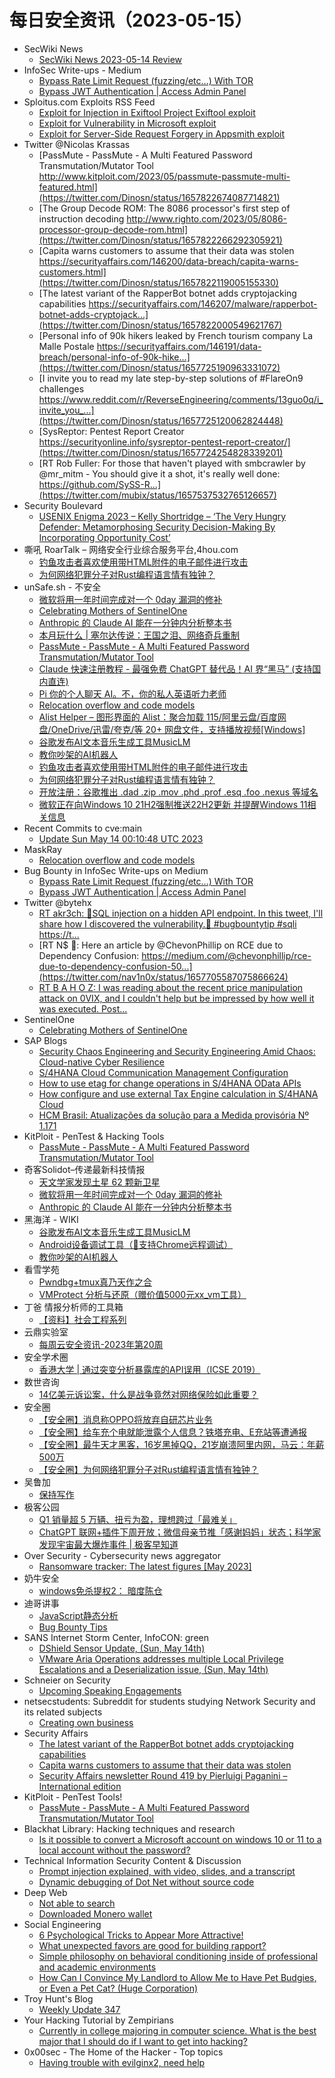 # 每日安全资讯（2023-05-15）

- SecWiki News
  - [SecWiki News 2023-05-14 Review](http://www.sec-wiki.com/?2023-05-14)
- InfoSec Write-ups - Medium
  - [Bypass Rate Limit Request (fuzzing/etc…) With TOR](https://infosecwriteups.com/bypass-rate-limit-request-fuzzing-etc-with-tor-3a285f3980d2?source=rss----7b722bfd1b8d---4)
  - [Bypass JWT Authentication | Access Admin Panel](https://infosecwriteups.com/bypass-jwt-authentication-access-admin-panel-73b8d73a0f1?source=rss----7b722bfd1b8d---4)
- Sploitus.com Exploits RSS Feed
  - [Exploit for Injection in Exiftool Project Exiftool exploit](https://sploitus.com/exploit?id=29FAFE2A-740D-5876-9C4C-C3D02416E695&utm_source=rss&utm_medium=rss)
  - [Exploit for Vulnerability in Microsoft exploit](https://sploitus.com/exploit?id=B49D93D1-E77A-5CAA-8DAC-BC353782D5A7&utm_source=rss&utm_medium=rss)
  - [Exploit for Server-Side Request Forgery in Appsmith exploit](https://sploitus.com/exploit?id=A6D752FF-F7A1-515C-A478-6C63702FBC8D&utm_source=rss&utm_medium=rss)
- Twitter @Nicolas Krassas
  - [PassMute - PassMute - A Multi Featured Password Transmutation/Mutator Tool http://www.kitploit.com/2023/05/passmute-passmute-multi-featured.html](https://twitter.com/Dinosn/status/1657822674087714821)
  - [The Group Decode ROM: The 8086 processor's first step of instruction decoding http://www.righto.com/2023/05/8086-processor-group-decode-rom.html](https://twitter.com/Dinosn/status/1657822266292305921)
  - [Capita warns customers to assume that their data was stolen https://securityaffairs.com/146200/data-breach/capita-warns-customers.html](https://twitter.com/Dinosn/status/1657822119005155330)
  - [The latest variant of the RapperBot botnet adds cryptojacking capabilities https://securityaffairs.com/146207/malware/rapperbot-botnet-adds-cryptojack...](https://twitter.com/Dinosn/status/1657822000549621767)
  - [Personal info of 90k hikers leaked by French tourism company La Malle Postale https://securityaffairs.com/146191/data-breach/personal-info-of-90k-hike...](https://twitter.com/Dinosn/status/1657725190963331072)
  - [I invite you to read my late step-by-step solutions of #FlareOn9 challenges https://www.reddit.com/r/ReverseEngineering/comments/13guo0q/i_invite_you_...](https://twitter.com/Dinosn/status/1657725120062824448)
  - [SysReptor: Pentest Report Creator https://securityonline.info/sysreptor-pentest-report-creator/](https://twitter.com/Dinosn/status/1657724254828339201)
  - [RT Rob Fuller: For those that haven't played with smbcrawler by @mr_mitm - You should give it a shot, it's really well done: https://github.com/SySS-R...](https://twitter.com/mubix/status/1657537532765126657)
- Security Boulevard
  - [USENIX Enigma 2023 – Kelly Shortridge – ‘The Very Hungry Defender: Metamorphosing Security Decision-Making By Incorporating Opportunity Cost’](https://securityboulevard.com/2023/05/usenix-enigma-2023-kelly-shortridge-the-very-hungry-defender-metamorphosing-security-decision-making-by-incorporating-opportunity-cost/)
- 嘶吼 RoarTalk – 网络安全行业综合服务平台,4hou.com
  - [钓鱼攻击者喜欢使用带HTML附件的电子邮件进行攻击](https://www.4hou.com/posts/9A14)
  - [为何网络犯罪分子对Rust编程语言情有独钟？](https://www.4hou.com/posts/vxgV)
- unSafe.sh - 不安全
  - [微软将用一年时间完成对一个 0day 漏洞的修补](https://buaq.net/go-163321.html)
  - [Celebrating Mothers of SentinelOne](https://buaq.net/go-163320.html)
  - [Anthropic 的 Claude AI 能在一分钟内分析整本书](https://buaq.net/go-163322.html)
  - [本月玩什么 | 塞尔达传说：王国之泪、网络奇兵重制](https://buaq.net/go-163310.html)
  - [PassMute - PassMute - A Multi Featured Password Transmutation/Mutator Tool](https://buaq.net/go-163299.html)
  - [Claude 快速注册教程 - 最强免费 ChatGPT 替代品！AI 界“黑马” (支持国内直连)](https://buaq.net/go-163311.html)
  - [Pi 你的个人聊天 AI。不，你的私人英语听力老师](https://buaq.net/go-163283.html)
  - [Relocation overflow and code models](https://buaq.net/go-163327.html)
  - [Alist Helper – 图形界面的 Alist：聚合加载 115/阿里云盘/百度网盘/OneDrive/迅雷/夸克/等 20+ 网盘文件，支持播放视频[Windows]](https://buaq.net/go-163284.html)
  - [谷歌发布AI文本音乐生成工具MusicLM](https://buaq.net/go-163280.html)
  - [教你吵架的AI机器人](https://buaq.net/go-163281.html)
  - [钓鱼攻击者喜欢使用带HTML附件的电子邮件进行攻击](https://buaq.net/go-163270.html)
  - [为何网络犯罪分子对Rust编程语言情有独钟？](https://buaq.net/go-163271.html)
  - [开放注册：谷歌推出 .dad .zip .mov .phd .prof .esq .foo .nexus 等域名](https://buaq.net/go-163260.html)
  - [微软正在向Windows 10 21H2强制推送22H2更新 并提醒Windows 11相关信息](https://buaq.net/go-163261.html)
- Recent Commits to cve:main
  - [Update Sun May 14 00:10:48 UTC 2023](https://github.com/trickest/cve/commit/a885cab533746b9b58c7a49a8ae0bc9168cae6ca)
- MaskRay
  - [Relocation overflow and code models](https://maskray.me/blog/2023-05-14-relocation-overflow-and-code-models)
- Bug Bounty in InfoSec Write-ups on Medium
  - [Bypass Rate Limit Request (fuzzing/etc…) With TOR](https://infosecwriteups.com/bypass-rate-limit-request-fuzzing-etc-with-tor-3a285f3980d2?source=rss----7b722bfd1b8d--bug_bounty)
  - [Bypass JWT Authentication | Access Admin Panel](https://infosecwriteups.com/bypass-jwt-authentication-access-admin-panel-73b8d73a0f1?source=rss----7b722bfd1b8d--bug_bounty)
- Twitter @bytehx
  - [RT akr3ch: 💉SQL injection on a hidden API endpoint. In this tweet, I'll share how I discovered the vulnerability.💉 #bugbountytip #sqli https://t...](https://twitter.com/akr3ch/status/1657726365423271936)
  - [RT N$ 🍥: Here an article by @ChevonPhillip on RCE due to Dependency Confusion: https://medium.com/@chevonphillip/rce-due-to-dependency-confusion-50...](https://twitter.com/nav1n0x/status/1657705587075866624)
  - [RT B A H O Z: I was reading about the recent price manipulation attack on 0VIX, and I couldn't help but be impressed by how well it was executed. Post...](https://twitter.com/bahoz_eth/status/1657568003590897664)
- SentinelOne
  - [Celebrating Mothers of SentinelOne](https://www.sentinelone.com/blog/celebrating-mothers-of-sentinelone/)
- SAP Blogs
  - [Security Chaos Engineering and Security Engineering Amid Chaos: Cloud-native Cyber Resilience](https://blogs.sap.com/2023/05/14/security-chaos-engineering-and-security-engineering-amid-chaos-cloud-native-cyber-resilience/)
  - [S/4HANA Cloud Communication Management Configuration](https://blogs.sap.com/2023/05/14/s-4hana-cloud-communication-management-configuration/)
  - [How to use etag for change operations in S/4HANA OData APIs](https://blogs.sap.com/2023/05/14/how-to-use-etag-for-change-operations-in-s-4hana-odata-apis/)
  - [How configure and use external Tax Engine calculation in S/4HANA Cloud](https://blogs.sap.com/2023/05/14/how-configure-and-use-external-tax-engine-calculation-in-s-4hana-cloud/)
  - [HCM Brasil: Atualizações da solução para a Medida provisória Nº 1.171](https://blogs.sap.com/2023/05/14/hcm-brasil-atualizacoes-da-solucao-para-a-medida-provisoria-no-1.171/)
- KitPloit - PenTest & Hacking Tools
  - [PassMute - PassMute - A Multi Featured Password Transmutation/Mutator Tool](http://www.kitploit.com/2023/05/passmute-passmute-multi-featured.html)
- 奇客Solidot–传递最新科技情报
  - [天文学家发现土星 62 颗新卫星](https://www.solidot.org/story?sid=74958)
  - [微软将用一年时间完成对一个 0day 漏洞的修补](https://www.solidot.org/story?sid=74957)
  - [Anthropic 的 Claude AI 能在一分钟内分析整本书](https://www.solidot.org/story?sid=74956)
- 黑海洋 - WIKI
  - [谷歌发布AI文本音乐生成工具MusicLM](https://blog.upx8.com/3558)
  - [Android设备调试工具（🐛支持Chrome远程调试）](https://blog.upx8.com/3557)
  - [教你吵架的AI机器人](https://blog.upx8.com/3556)
- 看雪学苑
  - [Pwndbg+tmux真乃天作之合](https://mp.weixin.qq.com/s?__biz=MjM5NTc2MDYxMw==&mid=2458504430&idx=1&sn=ecde655b0ec414546b288772c30823cb&chksm=b18efc6486f975727b952b505733d3c70be7b2acbdd72cdbeee6003177cdbe303269b9bbbe9c&scene=58&subscene=0#rd)
  - [VMProtect 分析与还原（赠价值5000元xx_vm工具）](https://mp.weixin.qq.com/s?__biz=MjM5NTc2MDYxMw==&mid=2458504430&idx=2&sn=a0f1606ec0034ac70ca2ccfa7f773ba3&chksm=b18efc6486f97572d8776f171ab59176bd7f5d02f91995428aa0de29bec97b07d9134a9b8d56&scene=58&subscene=0#rd)
- 丁爸 情报分析师的工具箱
  - [【资料】社会工程系列](https://mp.weixin.qq.com/s?__biz=MzI2MTE0NTE3Mw==&mid=2651136283&idx=1&sn=e68dbc724ca17bb7c0a93ac04ac28323&chksm=f1af5621c6d8df371dd26ecd6d0b6effcf609614ccfc40692e7abd977c90c8c0fd1706f993e4&scene=58&subscene=0#rd)
- 云鼎实验室
  - [每周云安全资讯-2023年第20周](https://mp.weixin.qq.com/s?__biz=MzU3ODAyMjg4OQ==&mid=2247494955&idx=1&sn=fe85ec6d64e58efcbc74964f8726787f&chksm=fd7911adca0e98bb9eb6e5a8ea259b050efaa682aed69422ec6044ec8ea45c65b667e853339c&scene=58&subscene=0#rd)
- 安全学术圈
  - [香港大学 | 通过突变分析暴露库的API误用（ICSE 2019）](https://mp.weixin.qq.com/s?__biz=MzU5MTM5MTQ2MA==&mid=2247489037&idx=1&sn=d65ab0573ad544254a9585382a14f913&chksm=fe2ee986c959609088764ba94d9519e01616636c0e65d922dabb336c699882c333478975e976&scene=58&subscene=0#rd)
- 数世咨询
  - [14亿美元诉讼案，什么是战争竟然对网络保险如此重要？](https://mp.weixin.qq.com/s?__biz=MzkxNzA3MTgyNg==&mid=2247498078&idx=1&sn=891fabe5b97033d05da4560ea64fb9d7&chksm=c1448be3f63302f57b6ba565437055ad77f23d24ea2ec6e54ddbc099bd8ae6ac0724a3b3c04d&scene=58&subscene=0#rd)
- 安全圈
  - [【安全圈】消息称OPPO将放弃自研芯片业务](https://mp.weixin.qq.com/s?__biz=MzIzMzE4NDU1OQ==&mid=2652034380&idx=1&sn=d187a7b1ba89109798928b447f6e8551&chksm=f36ff90cc418701af202d222312204fc79cfb8b43f6232dd9b675ec09c148826e530314cfd1c&scene=58&subscene=0#rd)
  - [【安全圈】给车充个电就能泄露个人信息？铁塔充电、E充站等遭通报](https://mp.weixin.qq.com/s?__biz=MzIzMzE4NDU1OQ==&mid=2652034380&idx=2&sn=6be87366c1af46af20e13da3039b9b71&chksm=f36ff90cc418701aad67b0e6cfa56e9ec837c5db27ad95a33e3bc916f7034d8cf505a9c1d10b&scene=58&subscene=0#rd)
  - [【安全圈】最牛天才黑客，16岁黑掉QQ，21岁崩溃阿里内网，马云：年薪500万](https://mp.weixin.qq.com/s?__biz=MzIzMzE4NDU1OQ==&mid=2652034380&idx=3&sn=a5a56a179f8e57af8f52866220597e61&chksm=f36ff90cc418701a54aaa9d149520931d0488be33481cf59e7e9081113fb939ebc44a19a83c7&scene=58&subscene=0#rd)
  - [【安全圈】为何网络犯罪分子对Rust编程语言情有独钟？](https://mp.weixin.qq.com/s?__biz=MzIzMzE4NDU1OQ==&mid=2652034380&idx=4&sn=72639f8222e981188659cefb65267154&chksm=f36ff90cc418701a0f5b8cfe9a3f8bfa9c50d625ed9b0353781050eba97378a7baa69e271047&scene=58&subscene=0#rd)
- 吴鲁加
  - [保持写作](https://mp.weixin.qq.com/s?__biz=Mzg5NDY4ODM1MA==&mid=2247484415&idx=1&sn=c1fb69f9f796f5e186f103994380312c&chksm=c01a8ecef76d07d8d54bf0a9a3dab696feab5d03e9ee9df6335498360b6f61332f32514f48dd&scene=58&subscene=0#rd)
- 极客公园
  - [Q1 销量超 5 万辆、扭亏为盈，理想跨过「最难关」](https://mp.weixin.qq.com/s?__biz=MTMwNDMwODQ0MQ==&mid=2652992323&idx=1&sn=b3350812396ddd855afa0669fcaa7b9b&chksm=7e540ef5492387e37ecf87cef7ee102453129cbd294a6eb96ba476d42433a26e413b812e5e86&scene=58&subscene=0#rd)
  - [ChatGPT 联网+插件下周开放；微信母亲节推「感谢妈妈」状态；科学家发现宇宙最大爆炸事件 | 极客早知道](https://mp.weixin.qq.com/s?__biz=MTMwNDMwODQ0MQ==&mid=2652992322&idx=1&sn=3cc71c04d725067e8e79149c3dbf85f8&chksm=7e540ef4492387e27445e2a5b2fb8ac6ce1369b84d1b13e967eadfb7ba8a16b77aeccd9c979d&scene=58&subscene=0#rd)
- Over Security - Cybersecurity news aggregator
  - [Ransomware tracker: The latest figures [May 2023]](https://therecord.media/ransomware-tracker-the-latest-figures)
- 奶牛安全
  - [windows免杀提权2： 暗度陈仓](https://mp.weixin.qq.com/s?__biz=MzU4NjY0NTExNA==&mid=2247489445&idx=1&sn=a52ba2b3be6574e8e82e82cd9a2e66ab&chksm=fdf97cb0ca8ef5a6da6e2f43f0f3fe97c3b40ff3d78d1319d92e77fa379179faa5a436ad6733&scene=58&subscene=0#rd)
- 迪哥讲事
  - [JavaScript静态分析](https://mp.weixin.qq.com/s?__biz=MzIzMTIzNTM0MA==&mid=2247489238&idx=1&sn=75c28559dec818a96e892257d1c49bf4&chksm=e8a61cb5dfd195a3eaecade204529a253e89ea63ecf0bec7dba0cd987a93fc07812ecd25d960&scene=58&subscene=0#rd)
  - [Bug Bounty Tips](https://mp.weixin.qq.com/s?__biz=MzIzMTIzNTM0MA==&mid=2247489238&idx=2&sn=03c94a4ce657fff1c93bb91d889582cb&chksm=e8a61cb5dfd195a36fcf63974ded46c7f153ad12caae9914b268512412ca495d6b85aa35abf4&scene=58&subscene=0#rd)
- SANS Internet Storm Center, InfoCON: green
  - [DShield Sensor Update, (Sun, May 14th)](https://isc.sans.edu/diary/rss/29844)
  - [VMware Aria Operations addresses multiple Local Privilege Escalations and a Deserialization issue, (Sun, May 14th)](https://isc.sans.edu/diary/rss/29842)
- Schneier on Security
  - [Upcoming Speaking Engagements](https://www.schneier.com/blog/archives/2023/05/upcoming-speaking-engagements-30.html)
- netsecstudents: Subreddit for students studying Network Security and its related subjects
  - [Creating own business](https://www.reddit.com/r/netsecstudents/comments/13h9ysj/creating_own_business/)
- Security Affairs
  - [The latest variant of the RapperBot botnet adds cryptojacking capabilities](https://securityaffairs.com/146207/malware/rapperbot-botnet-adds-cryptojacking.html)
  - [Capita warns customers to assume that their data was stolen](https://securityaffairs.com/146200/data-breach/capita-warns-customers.html)
  - [Security Affairs newsletter Round 419 by Pierluigi Paganini – International edition](https://securityaffairs.com/146195/breaking-news/security-affairs-newsletter-round-419.html)
- KitPloit - PenTest Tools!
  - [PassMute - PassMute - A Multi Featured Password Transmutation/Mutator Tool](http://www.kitploit.com/2023/05/passmute-passmute-multi-featured.html)
- Blackhat Library: Hacking techniques and research
  - [Is it possible to convert a Microsoft account on windows 10 or 11 to a local account without the password?](https://www.reddit.com/r/blackhat/comments/13hacjk/is_it_possible_to_convert_a_microsoft_account_on/)
- Technical Information Security Content & Discussion
  - [Prompt injection explained, with video, slides, and a transcript](https://www.reddit.com/r/netsec/comments/13h7n2w/prompt_injection_explained_with_video_slides_and/)
  - [Dynamic debugging of Dot Net without source code](https://www.reddit.com/r/netsec/comments/13hpnpg/dynamic_debugging_of_dot_net_without_source_code/)
- Deep Web
  - [Not able to search](https://www.reddit.com/r/deepweb/comments/13hcj2u/not_able_to_search/)
  - [Downloaded Monero wallet](https://www.reddit.com/r/deepweb/comments/13gzff4/downloaded_monero_wallet/)
- Social Engineering
  - [6 Psychological Tricks to Appear More Attractive!](https://www.reddit.com/r/SocialEngineering/comments/13hdhf1/6_psychological_tricks_to_appear_more_attractive/)
  - [What unexpected favors are good for building rapport?](https://www.reddit.com/r/SocialEngineering/comments/13hozfq/what_unexpected_favors_are_good_for_building/)
  - [Simple philosophy on behavioral conditioning inside of professional and academic environments](https://www.reddit.com/r/SocialEngineering/comments/13gxy07/simple_philosophy_on_behavioral_conditioning/)
  - [How Can I Convince My Landlord to Allow Me to Have Pet Budgies, or Even a Pet Cat? (Huge Corporation)](https://www.reddit.com/r/SocialEngineering/comments/13gzf01/how_can_i_convince_my_landlord_to_allow_me_to/)
- Troy Hunt's Blog
  - [Weekly Update 347](https://www.troyhunt.com/weekly-update-347/)
- Your Hacking Tutorial by Zempirians
  - [Currently in college majoring in computer science. What is the best major that I should do if I want to get into hacking?](https://www.reddit.com/r/HowToHack/comments/13h3bky/currently_in_college_majoring_in_computer_science/)
- 0x00sec - The Home of the Hacker - Top topics
  - [Having trouble with evilginx2, need help](https://0x00sec.org/t/having-trouble-with-evilginx2-need-help/35055)
